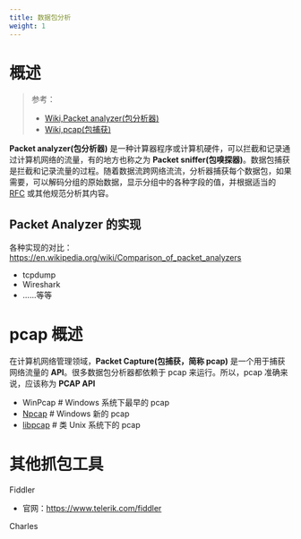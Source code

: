 ```yaml
---
title: 数据包分析
weight: 1
---
```


# 概述

> 参考：
>
> - [Wiki,Packet analyzer(包分析器)](https://en.wikipedia.org/wiki/Packet_analyzer)
> - [Wiki,pcap(包捕获)](https://en.wikipedia.org/wiki/Pcap)

**Packet analyzer(包分析器)** 是一种计算器程序或计算机硬件，可以拦截和记录通过计算机网络的流量，有的地方也称之为 **Packet sniffer(包嗅探器)**。数据包捕获是拦截和记录流量的过程。随着数据流跨网络流流，分析器捕获每个数据包，如果需要，可以解码分组的原始数据，显示分组中的各种字段的值，并根据适当的 [RFC](/docs/x_标准化术语/Internet(互联网)/IETF.md) 或其他规范分析其内容。

## Packet Analyzer 的实现

各种实现的对比：<https://en.wikipedia.org/wiki/Comparison_of_packet_analyzers>

- tcpdump
- Wireshark
- ......等等

# pcap 概述

在计算机网络管理领域，**Packet Capture(包捕获，简称 pcap)** 是一个用于捕获网络流量的 **API**。很多数据包分析器都依赖于 pcap 来运行。所以，pcap 准确来说，应该称为 **PCAP API**

- WinPcap # Windows 系统下最早的 pcap
- [Npcap](https://nmap.org/npcap/) # Windows 新的 pcap
- [libpcap](https://www.tcpdump.org/) # 类 Unix 系统下的 pcap

# 其他抓包工具

Fiddler

- 官网：<https://www.telerik.com/fiddler>

Charles
